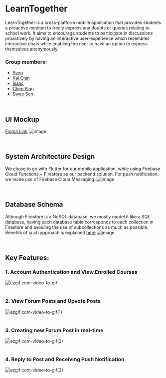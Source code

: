 # LearnTogether

LearnTogether is a cross-platform mobile application that provides students a proactive medium to freely express any doubts or queries relating to school work. It aims to encourage students to participate in discussions proactively by having an interactive user-experience which resembles interactive chats while enabling the user to have an option to express themselves anonymously. 

### Group members: 
- [Sven]()
- [Kai Qian](https://github.com/KaiQianNg)
- [Isaac](https://github.com/istudyaac)
- [Chen Ping]()
- [Swee Sen](https://github.com/sweesenkoh)

<br />

## UI Mockup
[Figma Link](https://www.figma.com/file/gscUxUG4t9sy6STu5nHIUy/MockUps?node-id=0%3A1)
![image](https://user-images.githubusercontent.com/48687942/104939116-fbffd980-59ea-11eb-9aeb-cf0f318f7b28.png)

<br />

## System Architecture Design
We chose to go with Flutter for our mobile application, while using Firebase Cloud Functions + Firestore as our backend solution. For push notification, we made use of Firebase Cloud Messaging. 
![image](https://user-images.githubusercontent.com/48687942/104839064-d3e47d80-58f9-11eb-8ab9-c7f2a7c34f49.png)

<br />

## Database Schema
Although Firestore is a NoSQL database, we mostly model it like a SQL database, having each database table corresponds to each collection in Firestore and avoiding the use of subcollections as much as possible. Benefits of such approach is explained [here](https://www.youtube.com/watch?v=haMOUb3KVSo)
![image](https://user-images.githubusercontent.com/48687942/104838996-705a5000-58f9-11eb-8f44-0b73c6e35065.png)

<br />

## Key Features: 

### 1. Account Authentication and View Enrolled Courses
![ezgif com-video-to-gif](https://user-images.githubusercontent.com/48687942/104838256-ba8d0280-58f4-11eb-8ced-763ab47884db.gif)
<br /><br />

### 2. View Forum Posts and Upvote Posts
![ezgif com-video-to-gif(1)](https://user-images.githubusercontent.com/48687942/104838624-22444d00-58f7-11eb-9621-672e3bd7dde3.gif)
<br /><br />

### 3. Creating new Forum Post in real-time
![ezgif com-video-to-gif(2)](https://user-images.githubusercontent.com/48687942/104838744-dc3bb900-58f7-11eb-9cde-a956b399a270.gif)
<br /><br />

### 4. Reply to Post and Receiving Push Notification
![ezgif com-video-to-gif(3)](https://user-images.githubusercontent.com/48687942/104838922-e14d3800-58f8-11eb-855c-e2cdf3eca045.gif)
<br /><br />
